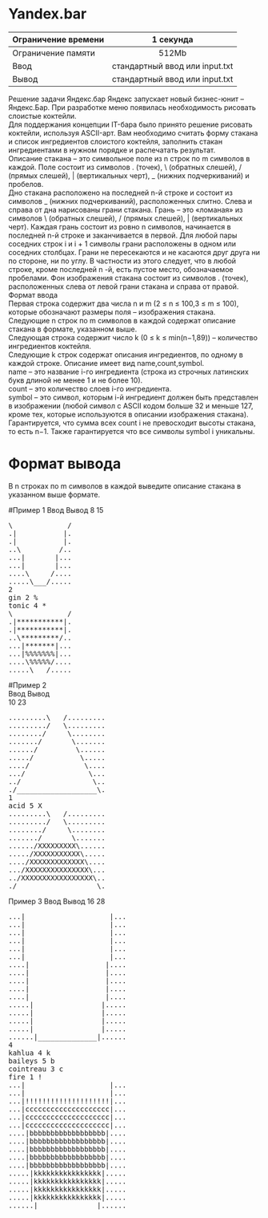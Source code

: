 # Yandex.bar
| Ограничение времени | 1 секунда                       |
|---------------------|:-------------------------------:|
|Ограничение памяти   |	512Mb                           |
| Ввод	              | стандартный ввод или input.txt  |
| Вывод               | стандартный ввод или input.txt  |  

Решение задачи Яндекс.бар
Яндекс запускает новый бизнес-юнит – Яндекс.Бар. При разработке меню появилась необходимость рисовать слоистые коктейли.  
Для поддержания концепции IT-бара было принято решение рисовать коктейли, используя ASCII-арт. Вам необходимо считать форму стакана и
список ингредиентов слоистого коктейля, заполнить стакан ингредиентами в нужном порядке и распечатать результат.  
Описание стакана – это символьное поле из n строк по m символов в каждой. Поле состоит из символов . (точек),
\ (обратных слешей), / (прямых слешей), | (вертикальных черт), _ (нижних подчеркиваний) и пробелов.  
Дно стакана расположено на последней n-й строке и состоит из символов _ (нижних подчеркиваний), расположенных слитно.
Слева и справа от дна нарисованы грани стакана. Грань – это «ломаная» из символов \ (обратных слешей), / (прямых слешей), | (вертикальных черт). 
Каждая грань состоит из ровно n символов, начинается в последней n-й строке и заканчивается в первой. Для любой пары соседних строк i и i + 1 символы грани расположены в одном или соседних столбцах.
Грани не пересекаются и не касаются друг друга ни по стороне, ни по углу. В частности из этого следует, что в любой строке, кроме последней n -й, 
есть пустое место, обозначаемое пробелами.
Фон изображения стакана состоит из символов . (точек), расположенных слева от левой грани стакана и справа от правой.
Формат ввода  
Первая строка содержит два числа n и m (2 ≤ n ≤ 100,3 ≤ m ≤ 100), которые обозначают размеры поля – изображения стакана.  
Следующие n строк по m символов в каждой содержат описание стакана в формате, указанном выше.  
Следующая строка содержит число k (0 ≤ k ≤ min(n−1,89)) – количество ингредиентов коктейля.  
Следующие k строк содержат описания ингредиентов, по одному в каждой строке. Описание имеет вид name,count,symbol.  
name – это название i-го ингредиента (строка из строчных латинских букв длиной не менее 1 и не более 10).  
count – это количество слоев i-го ингредиента.  
symbol – это символ, которым i-й ингредиент должен быть представлен в изображении (любой символ с ASCII кодом больше 32 и меньше 127, кроме тех, которые используются в описании изображения стакана).
Гарантируется, что сумма всех cоunt i не превосходит высоты стакана, то есть n−1. Также гарантируется что все символы symbol i уникальны.
# Формат вывода
В n строках по m символов в каждой выведите описание стакана в указанном выше формате.

#Пример 1
Ввод	Вывод
8 15  
<pre>
\             /  
.|           |.  
.|           |.  
..\         /..   
...|       |...  
...|       |...  
....\     /....  
.....\___/.....  
2  
gin 2 %  
tonic 4 *    
\             /  
.|***********|.  
.|***********|.  
..\*********/..  
...|*******|...  
...|%%%%%%%|...  
....\%%%%%/....  
.....\___/.....  
</pre>
#Пример 2  
Ввод	Вывод  
10 23  
<pre>
.........\   /.........  
........./   \.........  
......../     \........  
......./       \.......  
....../         \......  
...../           \.....  
..../             \....  
.../               \...  
../                 \..  
./___________________\.  
1
acid 5 X
.........\   /.........
........./   \.........
......../     \........
......./       \.......
....../XXXXXXXXX\......
...../XXXXXXXXXXX\.....
..../XXXXXXXXXXXXX\....
.../XXXXXXXXXXXXXXX\...
../XXXXXXXXXXXXXXXXX\..
./___________________\.
</pre>
Пример 3
Ввод	Вывод
16 28
<pre>
...|                    |...
...|                    |...
...|                    |...
...|                    |...
...|                    |...
...|                    |...
....|                  |....
....|                  |....
....|                  |....
....|                  |....
....|                  |....
.....|                |.....
.....|                |.....
.....|                |.....
.....|                |.....
......|______________|......
4
kahlua 4 k
baileys 5 b
cointreau 3 c
fire 1 !
...|                    |...
...|                    |...
...|!!!!!!!!!!!!!!!!!!!!|...
...|cccccccccccccccccccc|...
...|cccccccccccccccccccc|...
...|cccccccccccccccccccc|...
....|bbbbbbbbbbbbbbbbbb|....
....|bbbbbbbbbbbbbbbbbb|....
....|bbbbbbbbbbbbbbbbbb|....
....|bbbbbbbbbbbbbbbbbb|....
....|bbbbbbbbbbbbbbbbbb|....
.....|kkkkkkkkkkkkkkkk|.....
.....|kkkkkkkkkkkkkkkk|.....
.....|kkkkkkkkkkkkkkkk|.....
.....|kkkkkkkkkkkkkkkk|.....
......|______________|......
</pre>
